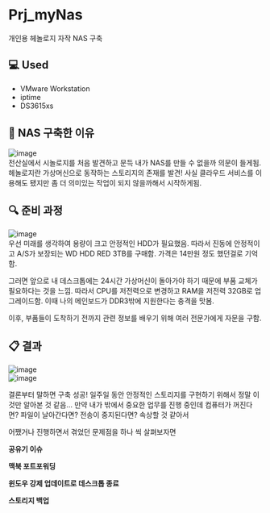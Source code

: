 # Prj_myNas
개인용 헤놀로지 자작 NAS 구축

## :computer: Used
- VMware Workstation
- iptime
- DS3615xs

## :memo: NAS 구축한 이유
![image](https://user-images.githubusercontent.com/40004210/133265585-64a756af-34f6-4af7-9a3f-85895f26441c.png)  
전산실에서 시놀로지를 처음 발견하고 문득 내가 NAS를 만들 수 없을까 의문이 들게됨. 헤놀로지란 가상머신으로 동작하는 스토리지의 존재를 발견! 사실 클라우드 서비스를 이용해도 됐지만 좀 더 의미있는 작업이 되지 않을까해서 시작하게됨.

## :mag: 준비 과정
![image](https://user-images.githubusercontent.com/40004210/133265875-ea3eb8b0-1437-4ab5-afeb-d55a4db6a0e0.png)  
우선 미래를 생각하여 용량이 크고 안정적인 HDD가 필요했음. 따라서 진동에 안정적이고 A/S가 보장되는 WD HDD RED 3TB를 구매함. 가격은 14만원 정도 했던걸로 기억함.

그러면 앞으로 내 데스크톱에는 24시간 가상머신이 돌아가야 하기 때문에 부품 교체가 필요하다는 것을 느낌. 따라서 CPU를 저전력으로 변경하고 RAM을 저전력 32GB로 업그레이드함. 이때 나의 메인보드가 DDR3밖에 지원한다는 충격을 맛봄.

이후, 부품들이 도착하기 전까지 관련 정보를 배우기 위해 여러 전문가에게 자문을 구함.

## :clipboard: 결과
![image](https://user-images.githubusercontent.com/40004210/133266732-cffc2dde-f239-4852-888f-10568c6cd850.png)   
![image](https://user-images.githubusercontent.com/40004210/133267182-85923a0a-3d45-450c-823f-d7522323cd3f.png)  

결론부터 말하면 구축 성공!
일주일 동안 안정적인 스토리지를 구현하기 위해서 정말 이것만 알아본 것 같음...
만약 내가 밖에서 중요한 업무를 진행 중인데 컴퓨터가 꺼진다면? 파일이 날아간다면? 전송이 중지된다면? 속상할 것 같아서

어쨌거나 진행하면서 겪었던 문제점을 하나 씩 살펴보자면

**공유기 이슈**

**맥북 포트포워딩**

**윈도우 강제 업데이트로 데스크톱 종료**

**스토리지 백업**
